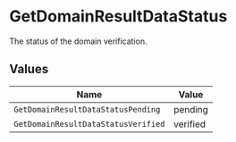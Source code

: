 # GetDomainResultDataStatus

The status of the domain verification.


## Values

| Name                                | Value                               |
| ----------------------------------- | ----------------------------------- |
| `GetDomainResultDataStatusPending`  | pending                             |
| `GetDomainResultDataStatusVerified` | verified                            |